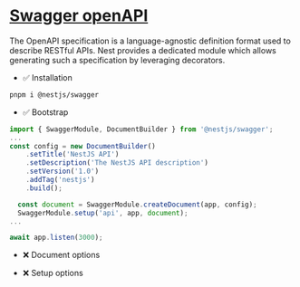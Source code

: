 # [Swagger openAPI](https://docs.nestjs.com/openapi/introduction)

The OpenAPI specification is a language-agnostic definition format used to describe RESTful APIs. Nest provides a dedicated module which allows generating such a specification by leveraging decorators.


- ✅ Installation

```bash
pnpm i @nestjs/swagger
```

- ✅ Bootstrap

```ts
import { SwaggerModule, DocumentBuilder } from '@nestjs/swagger';
...
const config = new DocumentBuilder()
    .setTitle('NestJS API')
    .setDescription('The NestJS API description')
    .setVersion('1.0')
    .addTag('nestjs')
    .build();

  const document = SwaggerModule.createDocument(app, config);
  SwaggerModule.setup('api', app, document);
...

await app.listen(3000);
```

- ❌ Document options

- ❌ Setup options